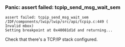 
### Panic: assert failed: tcpip_send_msg_wait_sem

```text
assert failed: tcpip_send_msg_wait_sem /IDF/components/lwip/lwip/src/api/tcpip.c:449 (
Invalid mbox)
Setting breakpoint at 0x40081d1d and returning...
```

Check that there's a TCP/IP stack configured.